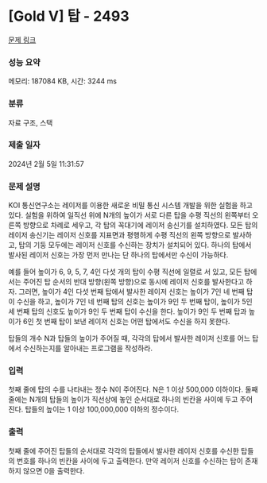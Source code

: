 # [Gold V] 탑 - 2493 

[문제 링크](https://www.acmicpc.net/problem/2493) 

### 성능 요약

메모리: 187084 KB, 시간: 3244 ms

### 분류

자료 구조, 스택

### 제출 일자

2024년 2월 5일 11:31:57

### 문제 설명

<p>KOI 통신연구소는 레이저를 이용한 새로운 비밀 통신 시스템 개발을 위한 실험을 하고 있다. 실험을 위하여 일직선 위에 N개의 높이가 서로 다른 탑을 수평 직선의 왼쪽부터 오른쪽 방향으로 차례로 세우고, 각 탑의 꼭대기에 레이저 송신기를 설치하였다. 모든 탑의 레이저 송신기는 레이저 신호를 지표면과 평행하게 수평 직선의 왼쪽 방향으로 발사하고, 탑의 기둥 모두에는 레이저 신호를 수신하는 장치가 설치되어 있다. 하나의 탑에서 발사된 레이저 신호는 가장 먼저 만나는 단 하나의 탑에서만 수신이 가능하다. </p>

<p>예를 들어 높이가 6, 9, 5, 7, 4인 다섯 개의 탑이 수평 직선에 일렬로 서 있고, 모든 탑에서는 주어진 탑 순서의 반대 방향(왼쪽 방향)으로 동시에 레이저 신호를 발사한다고 하자. 그러면, 높이가 4인 다섯 번째 탑에서 발사한 레이저 신호는 높이가 7인 네 번째 탑이 수신을 하고, 높이가 7인 네 번째 탑의 신호는 높이가 9인 두 번째 탑이, 높이가 5인 세 번째 탑의 신호도 높이가 9인 두 번째 탑이 수신을 한다. 높이가 9인 두 번째 탑과 높이가 6인 첫 번째 탑이 보낸 레이저 신호는 어떤 탑에서도 수신을 하지 못한다.</p>

<p>탑들의 개수 N과 탑들의 높이가 주어질 때, 각각의 탑에서 발사한 레이저 신호를 어느 탑에서 수신하는지를 알아내는 프로그램을 작성하라. </p>

### 입력 

 <p>첫째 줄에 탑의 수를 나타내는 정수 N이 주어진다. N은 1 이상 500,000 이하이다. 둘째 줄에는 N개의 탑들의 높이가 직선상에 놓인 순서대로 하나의 빈칸을 사이에 두고 주어진다. 탑들의 높이는 1 이상 100,000,000 이하의 정수이다.</p>

### 출력 

 <p>첫째 줄에 주어진 탑들의 순서대로 각각의 탑들에서 발사한 레이저 신호를 수신한 탑들의 번호를 하나의 빈칸을 사이에 두고 출력한다. 만약 레이저 신호를 수신하는 탑이 존재하지 않으면 0을 출력한다.</p>

